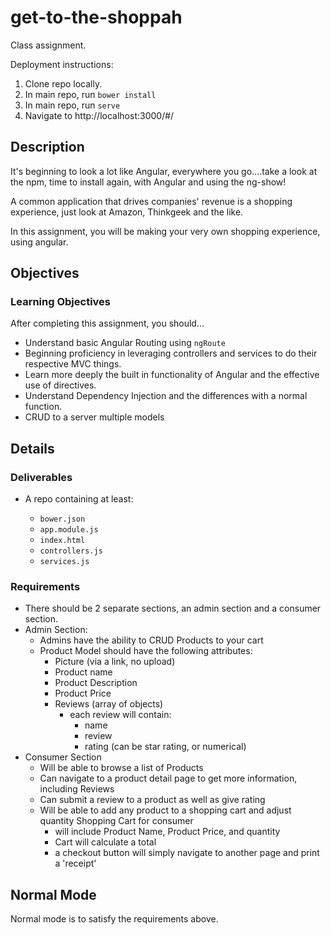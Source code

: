 # get-to-the-shoppah

Class assignment.

Deployment instructions:

1. Clone repo locally.
2. In main repo, run `bower install`
3. In main repo, run `serve`
4. Navigate to http://localhost:3000/#/

## Description
It's beginning to look a lot like Angular, everywhere you go....take a look at the npm, time to install again, with Angular and using the ng-show!

A common application that drives companies' revenue is a shopping experience, just look at Amazon, Thinkgeek and the like.

In this assignment, you will be making your very own shopping experience, using angular.

## Objectives

### Learning Objectives

After completing this assignment, you should…

* Understand basic Angular Routing using `ngRoute`
* Beginning proficiency in leveraging controllers and services to do their respective MVC things.
* Learn more deeply the built in functionality of Angular and the effective use of directives.
* Understand Dependency Injection and the differences with a normal function.
* CRUD to a server multiple models



## Details

### Deliverables

* A repo containing at least:

  * `bower.json`
  * `app.module.js`
  * `index.html`
  * `controllers.js`
  * `services.js`

### Requirements

* There should be 2 separate sections, an admin section and a consumer section.
* Admin Section:
  - Admins have the ability to CRUD Products to your cart
  - Product Model should have the following attributes:
    - Picture (via a link, no upload)
    - Product name
    - Product Description
    - Product Price
    - Reviews (array of objects)
      - each review will contain:
        - name
        - review
        - rating (can be star rating, or numerical)
* Consumer Section
  - Will be able to browse a list of Products
  - Can navigate to a product detail page to get more information, including Reviews
  - Can submit a review to a product as well as give rating
  - Will be able to add any product to a shopping cart and adjust quantity
    Shopping Cart for consumer
    - will include Product Name, Product Price, and quantity
    - Cart will calculate a total
    - a checkout button will simply navigate to another page and print a 'receipt'
## Normal Mode

Normal mode is to satisfy the requirements above.
